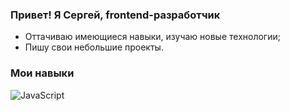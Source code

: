 ### Привет! Я Сергей, frontend-разработчик

- Оттачиваю имеющиеся навыки, изучаю новые технологии;
- Пишу свои небольшие проекты.

### Мои навыки

![JavaScript](https://img.shields.io/badge/-JavaScript-15559e?style=for-the-badge&logo=JavaScript)

<!--
**Shar1892/Shar1892** is a ✨ _special_ ✨ repository because its `README.md` (this file) appears on your GitHub profile.

Here are some ideas to get you started:

- 🔭 I’m currently working on ...
- 🌱 I’m currently learning ...
- 👯 I’m looking to collaborate on ...
- 🤔 I’m looking for help with ...
- 💬 Ask me about ...
- 📫 How to reach me: ...
- 😄 Pronouns: ...
- ⚡ Fun fact: ...
-->

